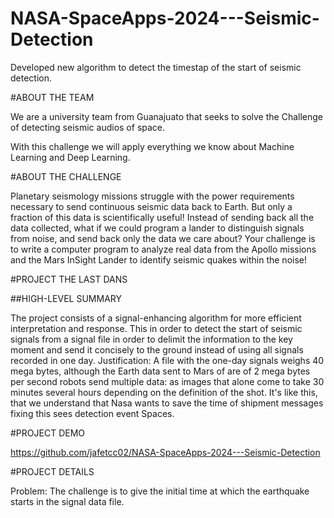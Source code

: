 # NASA-SpaceApps-2024---Seismic-Detection
Developed new algorithm to detect the timestap of the start of seismic detection. 

#ABOUT THE TEAM

We are a university team from Guanajuato that seeks to solve the Challenge of detecting seismic audios of space.

With this challenge we will apply everything we know about Machine Learning and Deep Learning.

#ABOUT THE CHALLENGE

Planetary seismology missions struggle with the power requirements necessary to send continuous seismic data back to Earth. But only a fraction of this data is scientifically useful! Instead of sending back all the data collected, what if we could program a lander to distinguish signals from noise, and send back only the data we care about? Your challenge is to write a computer program to analyze real data from the Apollo missions and the Mars InSight Lander to identify seismic quakes within the noise!

#PROJECT THE LAST DANS

##HIGH-LEVEL SUMMARY

The project consists of a signal-enhancing algorithm for more efficient interpretation and response. This in order to detect the start of seismic signals from a signal file in order to delimit the information to the key moment and send it concisely to the ground instead of using all signals recorded in one day. Justification: A file with the one-day signals weighs 40 mega bytes, although the Earth data sent to Mars of are of 2 mega bytes per second robots send multiple data: as images that alone come to take 30 minutes several hours depending on the definition of the shot. It's like this, that we understand that Nasa wants to save the time of shipment messages fixing this sees detection event Spaces.

#PROJECT DEMO

https://github.com/jafetcc02/NASA-SpaceApps-2024---Seismic-Detection

#PROJECT DETAILS

Problem: The challenge is to give the initial time at which the earthquake starts in the signal data file.
